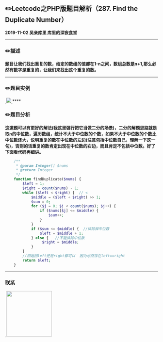 ## :pencil2:Leetcode之PHP版题目解析（287. Find the Duplicate Number）
**2019-11-02 吴亲库里 库里的深夜食堂**
****
### :pencil2:描述
**题目让我们找出重复的数，给定的数组的值都在1-n之间，数组总数是n+1,那么必然有数字是重复的，让我们来找出这个重复的数。**
****
### :pencil2:题目实例
<a href="https://github.com/wuqinqiang/">
​    <img src="https://github.com/wuqinqiang/Lettcode-php/blob/master/images/287.png">
</a> 
****

### :pencil2:题目分析
**这道题可以有更好的解法(我这里强行把它当做二分的场景)，二分的解题思路就是取n的中位数，遍历数组，统计不大于中位数的个数，如果不大于中位数的个数比中位数还大，说明重复的数在中位数的左边(注意包括中位数自己，理解一下这一句)，否则的话重复的数肯定出现在中位数的右边，而且肯定不包括中位数。好了下面看代码再细讲。**

```php
    /**
     * @param Integer[] $nums
     * @return Integer
     */
    function findDuplicate($nums) {
        $left = 1;
        $right = count($nums) - 1;
        while ($left < $right) {  // <
            $middle = ($left + $right) >> 1;
            $sum = 0;
            for ($j = 0; $j < count($nums); $j++) {
                if ($nums[$j] <= $middle) {
                    $sum++;
                }
            }
            if ($sum <= $middle) {  //排除掉中位数
                $left = $middle + 1;
            } else {   //不能排除中位数
                 $right = $middle;
            }
        }
        //相返回left还是right都可以  因为必然存在left==right
        return $left;
    }


```
****

### 联系

<a href="https://github.com/wuqinqiang/">
​    <img src="https://github.com/wuqinqiang/Lettcode-php/blob/master/qrcode_for_gh_c194f9d4cdb1_430.jpg" width="150px" height="150px">
</a> 
   
    
    
    

